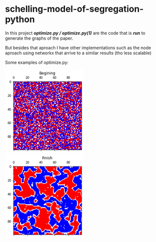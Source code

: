 # schelling-model-of-segregation-python
In this project ***optimize.py / optimize.py(1)*** are the code that is ***run*** to generate the graphs of the paper.

But besides that aproach I have other implementations such as the node aproach using networkx that arrive to a similar results (tho less scalable)

Some examples of optimize.py:

<picture>
  <source media="(prefers-color-scheme: light)" srcset="/images/beggining_65.png">
  <source media="(prefers-color-scheme: dark)" srcset="/images/finish_65.png">

</picture>

![Beggining for Threshold of 0.65](/images/beggining_65.png) ![Result for Threshold of 0.65](/images/finish_65.png)
